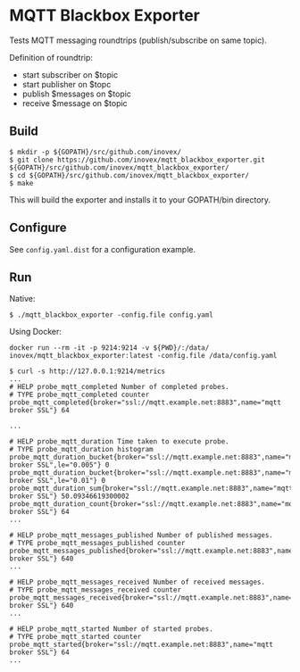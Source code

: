 # MQTT Blackbox Exporter

Tests MQTT messaging roundtrips (publish/subscribe on same topic).

Definition of roundtrip:

- start subscriber on $topic
- start publisher on $topc
- publish $messages on $topic
- receive $message on $topic

## Build

```
$ mkdir -p ${GOPATH}/src/github.com/inovex/
$ git clone https://github.com/inovex/mqtt_blackbox_exporter.git ${GOPATH}/src/github.com/inovex/mqtt_blackbox_exporter/
$ cd ${GOPATH}/src/github.com/inovex/mqtt_blackbox_exporter/
$ make
```

This will build the exporter and installs it to your GOPATH/bin directory.

## Configure

See ``config.yaml.dist`` for a configuration example.

## Run

Native:

```
$ ./mqtt_blackbox_exporter -config.file config.yaml
```

Using Docker:

```
docker run --rm -it -p 9214:9214 -v ${PWD}/:/data/ inovex/mqtt_blackbox_exporter:latest -config.file /data/config.yaml
```

```
$ curl -s http://127.0.0.1:9214/metrics
...
# HELP probe_mqtt_completed Number of completed probes.
# TYPE probe_mqtt_completed counter
probe_mqtt_completed{broker="ssl://mqtt.example.net:8883",name="mqtt broker SSL"} 64

...

# HELP probe_mqtt_duration Time taken to execute probe.
# TYPE probe_mqtt_duration histogram
probe_mqtt_duration_bucket{broker="ssl://mqtt.example.net:8883",name="mqtt broker SSL",le="0.005"} 0
probe_mqtt_duration_bucket{broker="ssl://mqtt.example.net:8883",name="mqtt broker SSL",le="0.01"} 0
probe_mqtt_duration_sum{broker="ssl://mqtt.example.net:8883",name="mqtt broker SSL"} 50.09346619300002
probe_mqtt_duration_count{broker="ssl://mqtt.example.net:8883",name="mqtt broker SSL"} 64
...

# HELP probe_mqtt_messages_published Number of published messages.
# TYPE probe_mqtt_messages_published counter
probe_mqtt_messages_published{broker="ssl://mqtt.example.net:8883",name="mqtt broker SSL"} 640
...

# HELP probe_mqtt_messages_received Number of received messages.
# TYPE probe_mqtt_messages_received counter
probe_mqtt_messages_received{broker="ssl://mqtt.example.net:8883",name="mqtt broker SSL"} 640
...

# HELP probe_mqtt_started Number of started probes.
# TYPE probe_mqtt_started counter
probe_mqtt_started{broker="ssl://mqtt.example.net:8883",name="mqtt broker SSL"} 64
...
```
